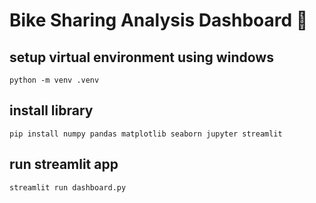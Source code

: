 # Bike Sharing Analysis Dashboard :bicyclist:

## setup virtual environment using windows
```
python -m venv .venv
```

## install library
```
pip install numpy pandas matplotlib seaborn jupyter streamlit
```

## run streamlit app
```
streamlit run dashboard.py
```
